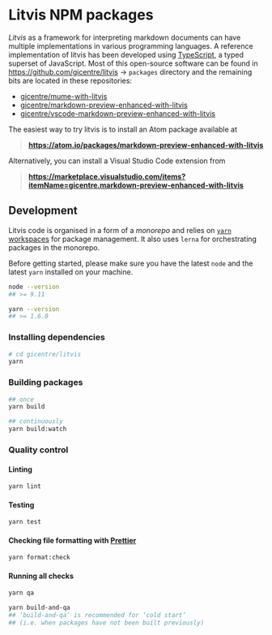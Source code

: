 # Litvis NPM packages

_Litvis_ as a framework for interpreting markdown documents can have multiple implementations in various programming languages.
A reference implementation of litvis has been developed using [TypeScript](https://www.typescriptlang.org/), a typed superset of JavaScript.
Most of this open-source software can be found in https://github.com/gicentre/litvis → `packages` directory and the remaining bits are located in these repositories:

*   [gicentre/mume-with-litvis](https://github.com/gicentre/mume-with-litvis)
*   [gicentre/markdown-preview-enhanced-with-litvis](https://github.com/gicentre/markdown-preview-enhanced-with-litvis)
*   [gicentre/vscode-markdown-preview-enhanced-with-litvis](https://github.com/gicentre/vscode-markdown-preview-enhanced-with-litvis)

The easiest way to try litvis is to install an Atom package available at

> **https://atom.io/packages/markdown-preview-enhanced-with-litvis**

Alternatively, you can install a Visual Studio Code extension from

> **https://marketplace.visualstudio.com/items?itemName=gicentre.markdown-preview-enhanced-with-litvis**

## Development

Litvis code is organised in a form of a _monorepo_ and relies on [`yarn` workspaces](https://yarnpkg.com/lang/en/docs/workspaces/) for package management.
It also uses `lerna` for orchestrating packages in the monorepo.

Before getting started, please make sure you have the latest `node` and the latest `yarn` installed on your machine.

```bash
node --version
## >= 9.11

yarn --version
## >= 1.6.0
```

### Installing dependencies

```bash
# cd gicentre/litvis
yarn
```

### Building packages

```bash
## once
yarn build

## continuously
yarn build:watch
```

### Quality control

#### Linting

```bash
yarn lint
```

#### Testing

```bash
yarn test
```

#### Checking file formatting with [Prettier](https://prettier.io/)

```bash
yarn format:check
```

#### Running all checks

```bash
yarn qa

yarn build-and-qa
## ‘build-and-qa‘ is recommended for ‘cold start’
## (i.e. when packages have not been built previously)
```
